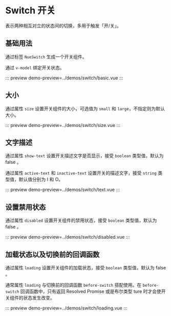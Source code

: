 # Switch 开关

表示两种相互对立的状态间的切换，多用于触发「开/关」。

## 基础用法

通过标签 `NueSwitch` 生成一个开关组件。

通过 `v-model` 绑定开关状态。

::: preview
demo-preview=../demos/switch/basic.vue
:::

## 大小

通过属性 `size` 设置开关组件的大小，可选值为 `small` 和 `large`，不指定则为默认大小。

::: preview
demo-preview=../demos/switch/size.vue
:::

## 文字描述

通过属性 `show-text` 设置开关描述文字是否显示，接受 `boolean` 类型值，默认为 false 。

通过属性 `active-text` 和 `inactive-text` 设置开关的描述文字，接受 `string` 类型值，默认值分别为 I 和 O。

::: preview
demo-preview=../demos/switch/text.vue
:::

## 设置禁用状态

通过属性 `disabled` 设置开关组件的禁用状态，接受 `boolean` 类型值，默认为 false 。

::: preview
demo-preview=../demos/switch/disabled.vue
:::

## 加载状态以及切换前的回调函数

通过属性 `loading` 设置开关组件的加载状态，接受 `boolean` 类型值，默认为 false 。

通常属性 `loading` 与切换前的回调函数 `before-switch` 搭配使用。在 `before-switch` 回调函数中，只有返回 Resolved Promise
或是布尔类型 ture 时才会使开关组件的状态发生改变。

::: preview
demo-preview=../demos/switch/loading.vue
:::
